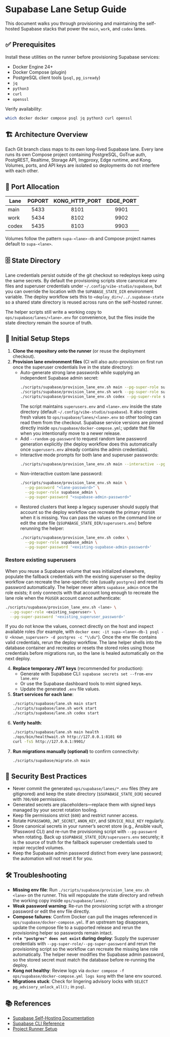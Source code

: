 # Supabase Lane Setup Guide

This document walks you through provisioning and maintaining the self-hosted Supabase stacks that power the `main`, `work`, and `codex` lanes.

## ✅ Prerequisites

Install these utilities on the runner before provisioning Supabase services:

- Docker Engine 24+
- Docker Compose (plugin)
- PostgreSQL client tools (`psql`, `pg_isready`)
- `jq`
- `python3`
- `curl`
- `openssl`

Verify availability:

```bash
which docker docker compose psql jq python3 curl openssl
```

## 🏗️ Architecture Overview

Each Git branch class maps to its own long-lived Supabase lane. Every lane runs its own Compose project containing PostgreSQL, GoTrue auth, PostgREST, Realtime, Storage API, Imgproxy, Edge runtime, and Kong. Volumes, ports, and API keys are isolated so deployments do not interfere with each other.

## 🔢 Port Allocation

| Lane  | PGPORT | KONG_HTTP_PORT | EDGE_PORT |
|-------|:------:|:--------------:|:---------:|
| main  |  5433  |      8101      |    9901   |
| work  |  5434  |      8102      |    9902   |
| codex |  5435  |      8103      |    9903   |

Volumes follow the pattern `supa-<lane>-db` and Compose project names default to `supa-<lane>`.

## 🗄️ State Directory

Lane credentials persist outside of the git checkout so redeploys keep using the same secrets. By default the provisioning
scripts store canonical env files and superuser credentials under `~/.config/vibe-studio/supabase`, but you can override the
location with the `SUPABASE_STATE_DIR` environment variable. The deploy workflow sets this to `<deploy_dir>/../.supabase-state`
so a shared state directory is reused across runs on the self-hosted runner.

The helper scripts still write a working copy to `ops/supabase/lanes/<lane>.env` for convenience, but the files inside the state
directory remain the source of truth.

## 🚀 Initial Setup Steps

1. **Clone the repository onto the runner** (or reuse the deployment checkout).
2. **Provision lane environment files** (CI will also auto-provision on first run once the superuser credentials live in the state directory):
   - Auto-generate strong lane passwords while supplying an independent Supabase admin secret:
     ```bash
     ./scripts/supabase/provision_lane_env.sh main --pg-super-role supabase_admin --pg-super-password '<supabase-admin-password>'
     ./scripts/supabase/provision_lane_env.sh work --pg-super-role supabase_admin --pg-super-password '<supabase-admin-password>'
     ./scripts/supabase/provision_lane_env.sh codex --pg-super-role supabase_admin --pg-super-password '<supabase-admin-password>'
     ```
     The script maintains `superusers.env` and `<lane>.env` inside the state directory (default `~/.config/vibe-studio/supabase`).
     It also copies fresh values to `ops/supabase/lanes/<lane>.env` so other tooling can read them from the checkout. Supabase service
     versions are pinned directly inside `ops/supabase/docker-compose.yml`; update that file when you intentionally move to a newer release.
   - Add `--random-pg-password` to request random lane password generation explicitly (the deploy workflow does this automatically once `superusers.env` already contains the admin credentials).
   - Interactive mode prompts for both lane and superuser passwords:
     ```bash
     ./scripts/supabase/provision_lane_env.sh main --interactive --pg-super-role supabase_admin
     ```
   - Non-interactive custom lane password:
     ```bash
     ./scripts/supabase/provision_lane_env.sh main \
       --pg-password "<lane-password>" \
       --pg-super-role supabase_admin \
       --pg-super-password "<supabase-admin-password>"
     ```
   - Restored clusters that keep a legacy superuser should supply that account so the deploy workflow can recreate the primary `PGUSER` when it is missing. You can pass the values on the command line or edit the state file (`$SUPABASE_STATE_DIR/superusers.env`) before rerunning the helper:
     ```bash
     ./scripts/supabase/provision_lane_env.sh codex \
       --pg-super-role supabase_admin \
       --pg-super-password '<existing-supabase-admin-password>'
     ```

### Restore existing superusers

When you reuse a Supabase volume that was initialized elsewhere, populate the fallback credentials with the existing
superuser so the deploy workflow can recreate the lane-specific role (usually `postgres`) and reset its password automatically.
The helper never alters `supabase_admin` once the role exists; it only connects with that account long enough to recreate the lane role when the `PGUSER` account cannot authenticate:

```bash
./scripts/supabase/provision_lane_env.sh <lane> \
  --pg-super-role <existing_superuser> \
  --pg-super-password '<existing_superuser_password>'
```

If you do not know the values, connect directly on the host and inspect available roles (for example, with
`docker exec -it supa-<lane>-db-1 psql -U <known_superuser> -d postgres -c "\\du"`). Once the env file contains valid
credentials, rerun the deploy workflow. The lane helper shells into the database container and recreates or resets the
stored roles using those credentials before migrations run, so the lane is healed automatically on the next deploy.

4. **Replace temporary JWT keys** (recommended for production):
   - Generate with Supabase CLI: `supabase secrets set --from-env lane.env`
   - Or use the Supabase dashboard tools to mint signed keys.
   - Update the generated `.env` file values.
5. **Start services for each lane**:
   ```bash
   ./scripts/supabase/lane.sh main start
   ./scripts/supabase/lane.sh work start
   ./scripts/supabase/lane.sh codex start
   ```
6. **Verify health**:
   ```bash
   ./scripts/supabase/lane.sh main health
   ./ops/bin/healthwait.sh http://127.0.0.1:8101 60
   curl -fsS http://127.0.0.1:9901/
   ```
7. **Run migrations manually (optional)** to confirm connectivity:
   ```bash
   ./scripts/supabase/migrate.sh main
   ```

## 🔐 Security Best Practices

- Never commit the generated `ops/supabase/lanes/*.env` files (they are gitignored) and keep the state directory (`$SUPABASE_STATE_DIR`) secured with `700/600` permissions.
- Generated secrets are placeholders—replace them with signed keys managed by your secret rotation tooling.
- Keep file permissions strict (`600`) and restrict runner access.
- Rotate `PGPASSWORD`, `JWT_SECRET`, `ANON_KEY`, and `SERVICE_ROLE_KEY` regularly.
- Store canonical secrets in your runner’s secret store (e.g., Ansible vault, 1Password CLI) and re-run the provisioning script with `--pg-password` when rotating. Back up `$SUPABASE_STATE_DIR/superusers.env` securely; it is the source of truth for the fallback superuser credentials used to repair recycled volumes.
- Keep the Supabase admin password distinct from every lane password; the automation will not reset it for you.

## 🛠️ Troubleshooting

- **Missing env file**: Run `./scripts/supabase/provision_lane_env.sh <lane>` on the runner. This will repopulate the state directory and refresh the working copy inside `ops/supabase/lanes/`.
- **Weak password warning**: Re-run the provisioning script with a stronger password or edit the env file directly.
- **Compose failures**: Confirm Docker can pull the images referenced in `ops/supabase/docker-compose.yml`. If an upstream tag disappears, update the compose file to a supported release and rerun the provisioning helper so passwords remain intact.
- **`role "postgres" does not exist` during deploy**: Supply the superuser credentials with `--pg-super-role/--pg-super-password` and rerun the provisioning script so the workflow can recreate the missing lane role automatically. The helper never modifies the Supabase admin password, so the stored secret must match the database before re-running the deploy.
- **Kong not healthy**: Review logs via `docker compose -f ops/supabase/docker-compose.yml logs kong` with the lane env sourced.
- **Migrations stuck**: Check for lingering advisory locks with `SELECT pg_advisory_unlock_all();` in `psql`.

## 📚 References

- [Supabase Self-Hosting Documentation](https://supabase.com/docs/guides/self-hosting)
- [Supabase CLI Reference](https://supabase.com/docs/guides/cli)
- [Project Runner Setup](./RUNNER_SETUP.md)
